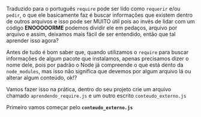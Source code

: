 Traduzido para o português `require` pode ser lido como `requerir` e/ou `pedir`, o que ele basicamente faz é buscar informações que existem dentro de outros arquivos e isso pode ser MUITO útil pois ao invés de lidar com um código **ENOOOOORME** podemos dividir ele em pedaços, arquivo por arquivo e assim, deixamos mais fácil de ser entendido, então que tal aprender isso agora?

Antes de tudo é bom saber que, quando utilizamos o `require` para buscar informações de algum pacote que instalamos, apenas precisamos dizer o nome dele, pois por padrão o Node já compreende o que está dento da `node_modules`, mas isso não significa que devemos por algum arquivo lá ou alterar algum conteúdo, ok!?

Vamos fazer isso na prática, dentro do seu projeto crie um arquivo chamado `aprendendo_require.js` e um outro escrito `conteudo_externo.js`

Primeiro vamos começar pelo **`conteudo_externo.js`**

```js

```
